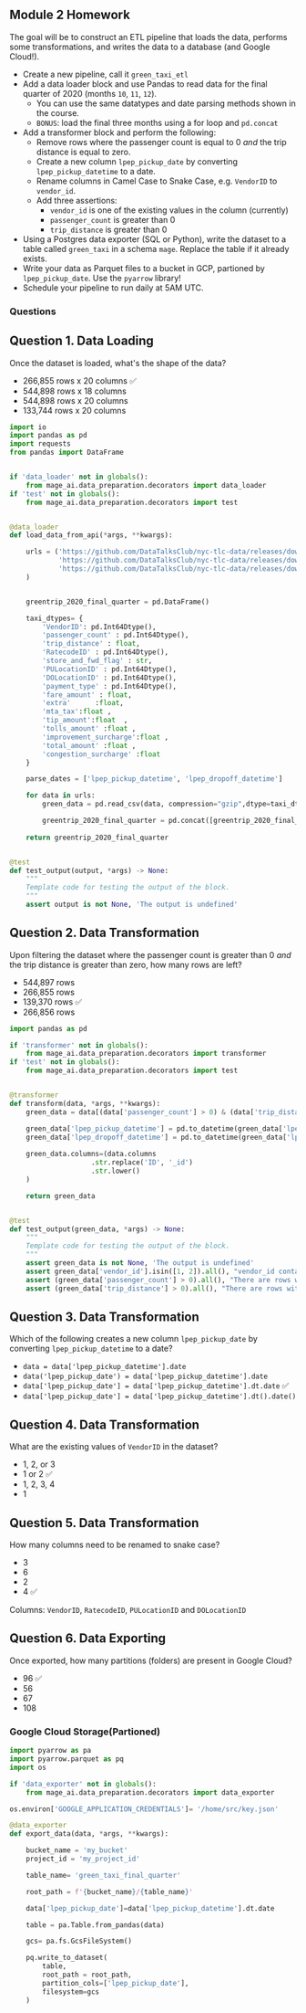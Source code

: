 ## Module 2 Homework

The goal will be to construct an ETL pipeline that loads the data, performs some transformations, and writes the data to a database (and Google Cloud!).

- Create a new pipeline, call it `green_taxi_etl`
- Add a data loader block and use Pandas to read data for the final quarter of 2020 (months `10`, `11`, `12`).
  - You can use the same datatypes and date parsing methods shown in the course.
  - `BONUS`: load the final three months using a for loop and `pd.concat`
- Add a transformer block and perform the following:
  - Remove rows where the passenger count is equal to 0 _and_ the trip distance is equal to zero.
  - Create a new column `lpep_pickup_date` by converting `lpep_pickup_datetime` to a date.
  - Rename columns in Camel Case to Snake Case, e.g. `VendorID` to `vendor_id`.
  - Add three assertions:
    - `vendor_id` is one of the existing values in the column (currently)
    - `passenger_count` is greater than 0
    - `trip_distance` is greater than 0
- Using a Postgres data exporter (SQL or Python), write the dataset to a table called `green_taxi` in a schema `mage`. Replace the table if it already exists.
- Write your data as Parquet files to a bucket in GCP, partioned by `lpep_pickup_date`. Use the `pyarrow` library!
- Schedule your pipeline to run daily at 5AM UTC.

### Questions

## Question 1. Data Loading

Once the dataset is loaded, what's the shape of the data?

* 266,855 rows x 20 columns ✅
* 544,898 rows x 18 columns
* 544,898 rows x 20 columns
* 133,744 rows x 20 columns

```py
import io
import pandas as pd
import requests
from pandas import DataFrame


if 'data_loader' not in globals():
    from mage_ai.data_preparation.decorators import data_loader
if 'test' not in globals():
    from mage_ai.data_preparation.decorators import test


@data_loader
def load_data_from_api(*args, **kwargs):

    urls = ('https://github.com/DataTalksClub/nyc-tlc-data/releases/download/green/green_tripdata_2020-10.csv.gz',
            'https://github.com/DataTalksClub/nyc-tlc-data/releases/download/green/green_tripdata_2020-11.csv.gz',
            'https://github.com/DataTalksClub/nyc-tlc-data/releases/download/green/green_tripdata_2020-12.csv.gz'
    )


    greentrip_2020_final_quarter = pd.DataFrame()

    taxi_dtypes= {
        'VendorID': pd.Int64Dtype(),
        'passenger_count' : pd.Int64Dtype(),
        'trip_distance' : float,
        'RatecodeID' : pd.Int64Dtype(),
        'store_and_fwd_flag' : str,
        'PULocationID' : pd.Int64Dtype(),
        'DOLocationID' : pd.Int64Dtype(),
        'payment_type' : pd.Int64Dtype(),
        'fare_amount' : float,
        'extra'      :float,
        'mta_tax':float ,              
        'tip_amount':float  ,            
        'tolls_amount' :float ,       
        'improvement_surcharge':float ,   
        'total_amount' :float ,        
        'congestion_surcharge' :float
    }

    parse_dates = ['lpep_pickup_datetime', 'lpep_dropoff_datetime']

    for data in urls:
        green_data = pd.read_csv(data, compression="gzip",dtype=taxi_dtypes, sep=",", parse_dates = parse_dates)

        greentrip_2020_final_quarter = pd.concat([greentrip_2020_final_quarter,green_data])
    
    return greentrip_2020_final_quarter


@test
def test_output(output, *args) -> None:
    """
    Template code for testing the output of the block.
    """
    assert output is not None, 'The output is undefined'
```

## Question 2. Data Transformation

Upon filtering the dataset where the passenger count is greater than 0 _and_ the trip distance is greater than zero, how many rows are left?

* 544,897 rows
* 266,855 rows
* 139,370 rows ✅
* 266,856 rows

```py
import pandas as pd

if 'transformer' not in globals():
    from mage_ai.data_preparation.decorators import transformer
if 'test' not in globals():
    from mage_ai.data_preparation.decorators import test


@transformer
def transform(data, *args, **kwargs):
    green_data = data[(data['passenger_count'] > 0) & (data['trip_distance'] > 0)]

    green_data['lpep_pickup_datetime'] = pd.to_datetime(green_data['lpep_pickup_datetime'])
    green_data['lpep_dropoff_datetime'] = pd.to_datetime(green_data['lpep_dropoff_datetime'])
    
    green_data.columns=(data.columns
                    .str.replace('ID', '_id')
                    .str.lower()
    )

    return green_data


@test
def test_output(green_data, *args) -> None:
    """
    Template code for testing the output of the block.
    """
    assert green_data is not None, 'The output is undefined'
    assert green_data['vendor_id'].isin([1, 2]).all(), "vendor_id contains invalid values"
    assert (green_data['passenger_count'] > 0).all(), "There are rows with passenger_count <= 0"
    assert (green_data['trip_distance'] > 0).all(), "There are rows with trip_distance <= 0"
```

## Question 3. Data Transformation

Which of the following creates a new column `lpep_pickup_date` by converting `lpep_pickup_datetime` to a date?

* `data = data['lpep_pickup_datetime'].date`
* `data('lpep_pickup_date') = data['lpep_pickup_datetime'].date`
* `data['lpep_pickup_date'] = data['lpep_pickup_datetime'].dt.date` ✅
* `data['lpep_pickup_date'] = data['lpep_pickup_datetime'].dt().date()`

## Question 4. Data Transformation

What are the existing values of `VendorID` in the dataset?

* 1, 2, or 3
* 1 or 2 ✅
* 1, 2, 3, 4
* 1

## Question 5. Data Transformation

How many columns need to be renamed to snake case?

* 3
* 6
* 2
* 4 ✅

Columns: `VendorID`, `RatecodeID`, `PULocationID` and `DOLocationID`

## Question 6. Data Exporting

Once exported, how many partitions (folders) are present in Google Cloud?

* 96 ✅
* 56
* 67
* 108

### Google Cloud Storage(Partioned)

```py
import pyarrow as pa
import pyarrow.parquet as pq
import os

if 'data_exporter' not in globals():
    from mage_ai.data_preparation.decorators import data_exporter

os.environ['GOOGLE_APPLICATION_CREDENTIALS']= '/home/src/key.json'

@data_exporter
def export_data(data, *args, **kwargs):

    bucket_name = 'my_bucket'
    project_id = 'my_project_id'

    table_name= 'green_taxi_final_quarter'

    root_path = f'{bucket_name}/{table_name}'

    data['lpep_pickup_date']=data['lpep_pickup_datetime'].dt.date

    table = pa.Table.from_pandas(data)

    gcs= pa.fs.GcsFileSystem()

    pq.write_to_dataset(
        table,
        root_path = root_path,
        partition_cols=['lpep_pickup_date'],
        filesystem=gcs
    )
```

